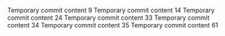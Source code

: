 Temporary commit content 9
Temporary commit content 14
Temporary commit content 24
Temporary commit content 33
Temporary commit content 34
Temporary commit content 35
Temporary commit content 61
